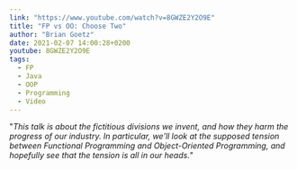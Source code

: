 ```yaml
---
link: "https://www.youtube.com/watch?v=8GWZE2Y2O9E"
title: "FP vs OO: Choose Two"
author: "Brian Goetz"
date: 2021-02-07 14:00:28+0200
youtube: 8GWZE2Y2O9E
tags: 
  - FP
  - Java
  - OOP
  - Programming
  - Video
---
```


"_This talk is about the fictitious divisions we invent, and how they harm the progress of our industry. In particular, we'll look at the supposed tension between Functional Programming and Object-Oriented Programming, and hopefully see that the tension is all in our heads._"